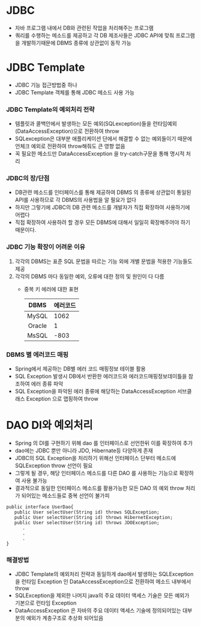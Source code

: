 # JDBC
* 자바 프로그램 내에서 DB와 관련된 작업을 처리해주는 프로그램
* 쿼리를 수행하는 메소드를 제공하고 각 DB 제조사들은 JDBC API에 맞춰 프로그램을 개발하기때문에 DBMS 종류에 상관없이 동작 가능

# JDBC Template
* JDBC 기능 접근방법중 하나
* JDBC Template 객체를 통해 JDBC 메소드 사용 가능
### JDBC Template의 예외처리 전략
* 템플릿과 콜백안에서 발생하는 모든 예외(SQLexception)들을 런타임예외(DataAccessException)으로 전환하여 throw
* SQLexception은 대부분 애플리케이션 단에서 해결할 수 없는 예외들이기 때문에 언체크 예외로 전환하여 throw해줘도 큰 영향 없음
* 꼭 필요한 메소드만 DataAccessException 을 try-catch구문을 통해 명시적 처리
### JDBC의 장/단점
* DB관련 메소드를 인터페이스를 통해 제공하여 DBMS 의 종류에 상관없이 통일된 API를 사용하므로 각 DBMS의 사용법을 알 필요가 없다
* 하지만 그렇기에 JDBC의 DB 관련 메소드를 개발자가 직접 확장하여 사용하기에 어렵다
* 직접 확장하여 사용하려 할 경우 모든 DBMS에 대해서 일일히 확장해주어야 하기 때문이다.
### JDBC 기능 확장이 어려운 이유
1. 각각의 DBMS는 표준 SQL 문법을 따르는 기능 외에 개별 문법을 적용한 기능들도 제공
2. 각각의 DBMS 마다 동일한 예외, 오류에 대한 정의 및 원인이 다 다름
   * 중복 키 에러에 대한 표현

      |DBMS|에러코드|
      |:---:|:--|
      |MySQL|1062|
      |Oracle|1|
      |MsSQL|-803|

### DBMS 별 에러코드 매핑
* Spring에서 제공하는 DB별 에러 코드 매핑정보 테이블 활용
* SQL Exception 발생시 DB에서 반환한 에러코드와 에러코드매핑정보데이틀을 참조하여 에러 종류 파악
* SQL Exception을 파악된 에러 종류에 해당하는 DataAccessException 서브클래스 Exception 으로 맵핑하여 throw

# DAO DI와 예외처리
* Spring 의 DI를 구현하기 위해 dao 를 인터페이스로 선언한뒤 이를 확장하여 추가
* dao에는 JDBC 뿐만 아니라 JDO, Hibernate등 다양하게 존재
* JDBC의 SQL Exception을 처리하기 위해선 인터페이스 단부터 메소드에 SQLException throw 선언이 필요
* 그렇게 될 경우, 해당 인터페이스 메소드를 다른 DAO 를 사용하는 기능으로 확장하여 사용 불가능
* 결과적으로 동일한 인터페이스 메소드를 활용가능한 모든 DAO 의 예외 throw 처리가 되어있는 메소드들로 중복 선언이 불가피
```
public interface UserDao{
   public User selectUser(String id) throws SQLException;
   public User selectUser(String id) throws HibernetException;
   public User selectUser(String id) throws JDOException;
      .
      .
      .
}
```

### 해결방법
* JDBC Template의 예외처리 전략과 동일하게 dao에서 발생하는 SQLException을 런타임 Exception 인 DataAccessException으로 전환하여 메소드 내부에서 throw
* SQLException을 제외한 나머지 java의 주요 데이터 액세스 기술은 모든 예외가 기본으로 런타임 Exception
* DataAccessException 은 자바의 주요 데이터 액세스 기술에 정의되어있는 대부분의 예외가 계층구조로 추상화 되어있음
<!--stackedit_data:
eyJoaXN0b3J5IjpbNzA0OTQ3NzldfQ==
-->
